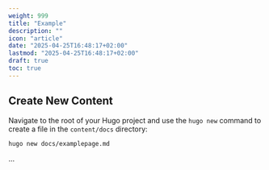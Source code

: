 ```yaml
---
weight: 999
title: "Example"
description: ""
icon: "article"
date: "2025-04-25T16:48:17+02:00"
lastmod: "2025-04-25T16:48:17+02:00"
draft: true
toc: true
---
```


## Create New Content

Navigate to the root of your Hugo project and use the `hugo new` command to create a file in the `content/docs` directory:

```shell
hugo new docs/examplepage.md
```
...